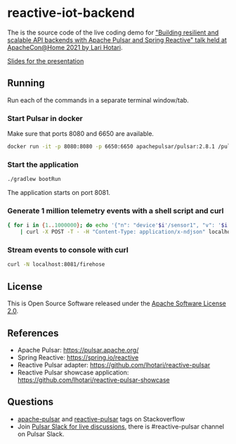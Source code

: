 # reactive-iot-backend

The is the source code of the live coding demo for ["Building resilient and scalable API backends with Apache Pulsar and Spring Reactive"
talk held at ApacheCon@Home 2021 by Lari Hotari](https://www.apachecon.com/acah2021/tracks/apimicro.html).

[Slides for the presentation](<Building resilient and scalable API backends with Apache Pulsar and Spring Reactive.pdf>)


## Running

Run each of the commands in a separate terminal window/tab.

### Start Pulsar in docker

Make sure that ports 8080 and 6650 are available.
```bash
docker run -it -p 8080:8080 -p 6650:6650 apachepulsar/pulsar:2.8.1 /pulsar/bin/pulsar standalone
```

### Start the application

```bash
./gradlew bootRun
```
The application starts on port 8081.

### Generate 1 million telemetry events with a shell script and curl

```bash
{ for i in {1..1000000}; do echo '{"n": "device'$i'/sensor1", "v": '$i'.123}'; done; } \
    | curl -X POST -T - -H "Content-Type: application/x-ndjson" localhost:8081/telemetry
```

### Stream events to console with curl

```bash
curl -N localhost:8081/firehose
```

## License

This is Open Source Software released under the [Apache Software License 2.0](www.apache.org/licenses/LICENSE-2.0).

## References

* Apache Pulsar: https://pulsar.apache.org/
* Spring Reactive: https://spring.io/reactive
* Reactive Pulsar adapter: https://github.com/lhotari/reactive-pulsar 
* Reactive Pulsar showcase application: https://github.com/lhotari/reactive-pulsar-showcase

## Questions

* [apache-pulsar](https://stackoverflow.com/tags/apache-pulsar) and [reactive-pulsar](https://stackoverflow.com/tags/reactive-pulsar) tags on Stackoverflow
* Join [Pulsar Slack for live discussions](https://pulsar.apache.org/en/contact/), there is #reactive-pulsar channel on Pulsar Slack.

